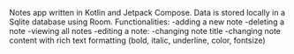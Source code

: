 Notes app written in Kotlin and Jetpack Compose. Data is stored locally in a Sqlite database using Room.
Functionalities:
-adding a new note
-deleting a note
-viewing all notes
-editing a note:
-changing note title
-changing note content with rich text formatting
	(bold, italic, underline, color, fontsize)
